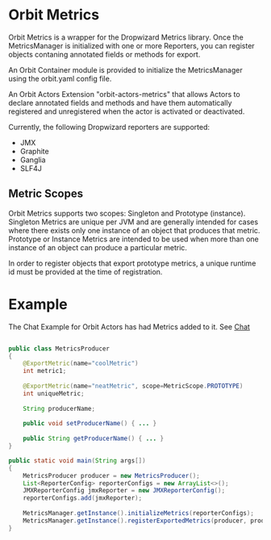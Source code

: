 Orbit Metrics
============

Orbit Metrics is a wrapper for the Dropwizard Metrics library. Once the MetricsManager is initialized with one or more Reporters, you can register objects contaning annotated fields or methods for export.

An Orbit Container module is provided to initialize the MetricsManager using the orbit.yaml config file. 

An Orbit Actors Extension "orbit-actors-metrics" that allows Actors to declare annotated fields and methods and have them automatically registered and unregistered when the actor is activated or deactivated.

Currently, the following Dropwizard reporters are supported:
 - JMX
 - Graphite
 - Ganglia
 - SLF4J
 
 Metric Scopes
 ---------------
 
 Orbit Metrics supports two scopes: Singleton and Prototype (instance). Singleton Metrics are unique per JVM and are generally intended for cases where there exists only one instance of an object that produces that metric. Prototype or Instance Metrics are intended to be used when more than one instance of an object can produce a particular metric.
 
 In order to register objects that export prototype metrics, a unique runtime id must be provided at the time of registration. 

Example
========

The Chat Example for Orbit Actors has had Metrics added to it. See [Chat](../../samples/chat)

```java

public class MetricsProducer
{
	@ExportMetric(name="coolMetric")
	int metric1;
	
	@ExportMetric(name="neatMetric", scope=MetricScope.PROTOTYPE)
	int uniqueMetric;
	
	String producerName;
	
	public void setProducerName() { ... }
	
	public String getProducerName() { ... }
}

public static void main(String args[])
{
	MetricsProducer producer = new MetricsProducer();
	List<ReporterConfig> reporterConfigs = new ArrayList<>();
	JMXReporterConfig jmxReporter = new JMXReporterConfig();
	reporterConfigs.add(jmxReporter);
	
    MetricsManager.getInstance().initializeMetrics(reporterConfigs);
	MetricsManager.getInstance().registerExportedMetrics(producer, producer.getProducerName());
}

```